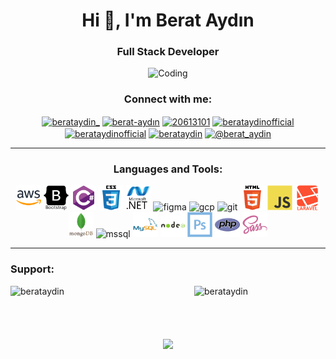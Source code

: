 <h1 align="center">Hi 👋, I'm Berat Aydın</h1>
<h3 align="center">Full Stack Developer</h3>
<div align="center">
<img width="375px" src="https://cdn.dribbble.com/users/1162077/screenshots/3848914/programmer.gif" alt="Coding">
</div>

<h3 align="center">Connect with me:</h3>
<p align="center">
<a href="https://twitter.com/berataydin_" target="_blank"><img align="center" src="https://raw.githubusercontent.com/rahuldkjain/github-profile-readme-generator/master/src/images/icons/Social/twitter.svg" alt="berataydin_" height="40" width="40" /></a>
<a href="https://linkedin.com/in/berat-aydın" target="blank"><img align="center" src="https://raw.githubusercontent.com/rahuldkjain/github-profile-readme-generator/master/src/images/icons/Social/linked-in-alt.svg" alt="berat-aydın" height="40" width="40" /></a>
<a href="https://stackoverflow.com/users/20613101" target="blank"><img align="center" src="https://raw.githubusercontent.com/rahuldkjain/github-profile-readme-generator/master/src/images/icons/Social/stack-overflow.svg" alt="20613101" height="40" width="40" /></a>
<a href="https://fb.com/berataydinofficial" target="blank"><img align="center" src="https://raw.githubusercontent.com/rahuldkjain/github-profile-readme-generator/master/src/images/icons/Social/facebook.svg" alt="berataydinofficial" height="40" width="40" /></a>
<a href="https://instagram.com/berataydinofficial" target="blank"><img align="center" src="https://raw.githubusercontent.com/rahuldkjain/github-profile-readme-generator/master/src/images/icons/Social/instagram.svg" alt="berataydinofficial" height="40" width="40" /></a>
<a href="https://www.behance.net/berataydin" target="blank"><img align="center" src="https://raw.githubusercontent.com/rahuldkjain/github-profile-readme-generator/master/src/images/icons/Social/behance.svg" alt="berataydin" height="40" width="40" /></a>
<a href="https://medium.com/@berat_aydin" target="blank"><img align="center" src="https://raw.githubusercontent.com/rahuldkjain/github-profile-readme-generator/master/src/images/icons/Social/medium.svg" alt="@berat_aydin" height="40" width="40" /></a>
</p><hr>

<h3 align="center">Languages and Tools:</h3>
<p align="center">
<img src="https://raw.githubusercontent.com/devicons/devicon/master/icons/amazonwebservices/amazonwebservices-original-wordmark.svg" alt="aws" width="40" height="40"/>
<img src="https://raw.githubusercontent.com/devicons/devicon/master/icons/bootstrap/bootstrap-plain-wordmark.svg" alt="bootstrap" width="40" height="40"/>
<img src="https://raw.githubusercontent.com/devicons/devicon/master/icons/csharp/csharp-original.svg" alt="csharp" width="40" height="40"/>
<img src="https://raw.githubusercontent.com/devicons/devicon/master/icons/css3/css3-original-wordmark.svg" alt="css3" width="40" height="40"/>
<img src="https://raw.githubusercontent.com/devicons/devicon/master/icons/dot-net/dot-net-original-wordmark.svg" alt="dotnet" width="40" height="40"/>
<img src="https://www.vectorlogo.zone/logos/figma/figma-icon.svg" alt="figma" width="40" height="40"/>
<img src="https://www.vectorlogo.zone/logos/google_cloud/google_cloud-icon.svg" alt="gcp" width="40" height="40"/>
<img src="https://www.vectorlogo.zone/logos/git-scm/git-scm-icon.svg" alt="git" width="40" height="40"/>
<img src="https://raw.githubusercontent.com/devicons/devicon/master/icons/html5/html5-original-wordmark.svg" alt="html5" width="40" height="40"/>
<img src="https://raw.githubusercontent.com/devicons/devicon/master/icons/javascript/javascript-original.svg" alt="javascript" width="40" height="40"/>
<img src="https://raw.githubusercontent.com/devicons/devicon/master/icons/laravel/laravel-plain-wordmark.svg" alt="laravel" width="40" height="40"/>
<img src="https://raw.githubusercontent.com/devicons/devicon/master/icons/mongodb/mongodb-original-wordmark.svg" alt="mongodb" width="40" height="40"/>
<img src="https://www.svgrepo.com/show/303229/microsoft-sql-server-logo.svg" alt="mssql" width="40" height="40"/>
<img src="https://raw.githubusercontent.com/devicons/devicon/master/icons/mysql/mysql-original-wordmark.svg" alt="mysql" width="40" height="40"/>
<img src="https://raw.githubusercontent.com/devicons/devicon/master/icons/nodejs/nodejs-original-wordmark.svg" alt="nodejs" width="40" height="40"/>
<img src="https://raw.githubusercontent.com/devicons/devicon/master/icons/photoshop/photoshop-line.svg" alt="photoshop" width="40" height="40"/>
<img src="https://raw.githubusercontent.com/devicons/devicon/master/icons/php/php-original.svg" alt="php" width="40" height="40"/>
<img src="https://raw.githubusercontent.com/devicons/devicon/master/icons/sass/sass-original.svg" alt="sass" width="40" height="40"/>
</p><hr>

<h3 align="left">Support:</h3>
<p><a href="https://www.buymeacoffee.com/berataydin"> <img src="https://cdn.buymeacoffee.com/buttons/v2/default-yellow.png" align="left" height="50" width="210" alt="berataydin" /></a><a href="https://ko-fi.com/berataydin"> <img src="https://cdn.ko-fi.com/cdn/kofi3.png?v=3" align="right" height="50" width="210" alt="berataydin" /></a></p><br><br><br><br><br>

<div align="center">
<img src="https://komarev.com/ghpvc/?username=Berat-Aydin&&style=flat-square" />
</div>
